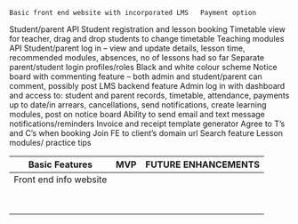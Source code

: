 
	Basic front end website with incorporated LMS	Payment option
Student/parent API	Student registration and lesson booking	Timetable view for teacher, drag and drop students to change timetable
Teaching modules API	Student/parent log in – view and update details, lesson time, recommended modules, absences, no of lessons had so far	Separate parent/student login profiles/roles
Black and white colour scheme	Notice board with commenting feature – both admin and student/parent can comment, possibly post
LMS backend feature	Admin log in with dashboard and access to: student and parent records, timetable, attendance, payments up to date/in arrears, cancellations, send notifications, create learning modules, post on notice board
	Ability to send email and text message notifications/reminders
	Invoice and receipt template generator
	Agree to T’s and C’s when booking
	Join FE to client’s domain url
	Search feature
	Lesson modules/ practice tips



| Basic Features|     MVP         |FUTURE ENHANCEMENTS|
|:-------------:|:---------------:|:---------------:|
|  Front end info website|                 |                 |
|               |                 |                 |
|               |                 |                 |
|               |                 |                 |
|               |                 |                 |
|               |                 |                 |
|               |                 |                 |
|               |                 |                 |
|               |                 |                 |
